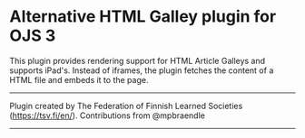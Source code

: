 # Alternative HTML Galley plugin for OJS 3

This plugin provides rendering support for HTML Article Galleys and supports iPad's. Instead of iframes, the plugin fetches the content of a HTML file and embeds it to the page.

***
Plugin created by The Federation of Finnish Learned Societies (https://tsv.fi/en/).
Contributions from @mpbraendle
***